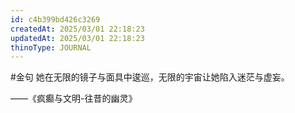 ```yaml
---
id: c4b399bd426c3269
createdAt: 2025/03/01 22:18:23
updatedAt: 2025/03/01 22:18:23
thinoType: JOURNAL
---
```

#金句 她在无限的镜子与面具中逡巡，无限的宇宙让她陷入迷茫与虚妄。

——《疯癫与文明-往昔的幽灵》